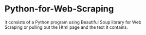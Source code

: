# Python-for-Web-Scraping
It consists of a Python program using Beautiful Soup library for Web Scraping or pulling out the Html page and the text it contains.
